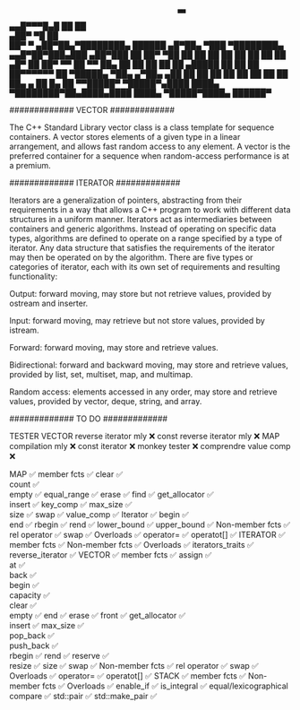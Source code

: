                                               ▄▄                                    
  ▄▄█▀▀▀█▄█                     ██            ██                                    
▄██▀     ▀█                     ██                                                  
██▀       ▀ ▄██▀██▄▀████████▄ ██████ ▄█▀██▄ ▀███ ▀████████▄   ▄▄█▀██▀███▄███ ▄██▀███
██         ██▀   ▀██ ██    ██   ██  ██   ██   ██   ██    ██  ▄█▀   ██ ██▀ ▀▀ ██   ▀▀
██▄        ██     ██ ██    ██   ██   ▄█████   ██   ██    ██  ██▀▀▀▀▀▀ ██     ▀█████▄
▀██▄     ▄▀██▄   ▄██ ██    ██   ██  ██   ██   ██   ██    ██  ██▄    ▄ ██     █▄   ██
  ▀▀█████▀  ▀█████▀▄████  ████▄ ▀████████▀██▄████▄████  ████▄ ▀█████▀████▄   ██████▀
                                                                                    
#############		VECTOR			#############

The C++ Standard Library vector class is a class template for sequence containers. A vector stores elements of a given type in a linear arrangement, and allows fast random access to any element. A vector is the preferred container for a sequence when random-access performance is at a premium.

#############		ITERATOR		#############

Iterators are a generalization of pointers, abstracting from their requirements in a way that allows a C++ program to work with different data structures in a uniform manner. Iterators act as intermediaries between containers and generic algorithms. Instead of operating on specific data types, algorithms are defined to operate on a range specified by a type of iterator. Any data structure that satisfies the requirements of the iterator may then be operated on by the algorithm. There are five types or categories of iterator, each with its own set of requirements and resulting functionality:

Output: forward moving, may store but not retrieve values, provided by ostream and inserter.

Input: forward moving, may retrieve but not store values, provided by istream.

Forward: forward moving, may store and retrieve values.

Bidirectional: forward and backward moving, may store and retrieve values, provided by list, set, multiset, map, and multimap.

Random access: elements accessed in any order, may store and retrieve values, provided by vector, deque, string, and array.

#############		TO DO			#############

TESTER
	VECTOR
		reverse iterator mly		❌
		const reverse iterator mly	❌
	MAP
		compilation mly				❌
		const iterator				❌
		monkey tester				❌
		comprendre value comp		❌


MAP								✅
	member fcts				✅
		clear			✅					
		count			✅					
		empty			✅
		equal_range		✅
		erase			✅
		find			✅
		get_allocator	✅			
		insert			✅
		key_comp		✅
		max_size		✅			
		size			✅
		swap			✅
		value_comp		✅
	Iterator				✅
		begin			✅		
		end				✅
		rbegin			✅
		rend			✅
		lower_bound		✅
		upper_bound		✅
	Non-member fcts			✅
		rel operator	✅
		swap			✅
	Overloads				✅
		operator=		✅
		operatot[]		✅
ITERATOR							✅
	member fcts				✅
	Non-member fcts			✅
	Overloads				✅
	iterators_traits		✅
	reverse_iterator		✅
VECTOR								✅
	member fcts				✅
		assign			✅		
		at				✅	
		back			✅	
		begin			✅		
		capacity		✅						
		clear			✅					
		empty			✅
		end				✅
		erase			✅
		front			✅
		get_allocator	✅			
		insert			✅
		max_size		✅		
		pop_back		✅		
		push_back		✅		
		rbegin			✅
		rend			✅
		reserve			✅	
		resize			✅
		size			✅
		swap			✅
	Non-member fcts			✅
		rel operator	✅
		swap			✅
	Overloads				✅
		operator=		✅
		operatot[]		✅
STACK							✅
	member fcts			✅
	Non-member fcts		✅
	Overloads			✅
enable_if						✅
is_integral						✅
equal/lexicographical compare	✅
std::pair						✅
std::make_pair					✅

